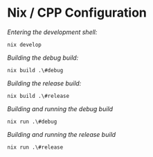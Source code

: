 # Nix / CPP Configuration

*Entering the development shell:*
```
nix develop
```
*Building the debug build:*
```
nix build .\#debug
```
*Building the release build:*
```
nix build .\#release
```
*Building and running the debug build*
```
nix run .\#debug
```
*Building and running the release build*
```
nix run .\#release
```
